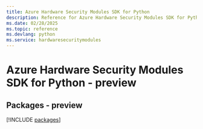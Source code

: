 ```yaml
---
title: Azure Hardware Security Modules SDK for Python
description: Reference for Azure Hardware Security Modules SDK for Python
ms.date: 02/28/2025
ms.topic: reference
ms.devlang: python
ms.service: hardwaresecuritymodules
---
```

# Azure Hardware Security Modules SDK for Python - preview
## Packages - preview
[!INCLUDE [packages](hardware-security-modules-index.md)]